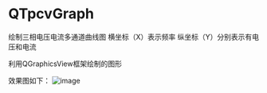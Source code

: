 # QTpcvGraph
绘制三相电压电流多通道曲线图
横坐标（X）表示频率
纵坐标（Y）分别表示有电压和电流

利用QGraphicsView框架绘制的图形

效果图如下：
![image](https://github.com/oLHHo/QTpcvGraph/edit/master/QTpcvGraph/效果图片.jpg)

